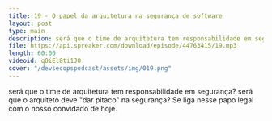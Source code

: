 ```yaml
---
title: 19 - O papel da arquitetura na segurança de software
layout: post
type: main
description: será que o time de arquitetura tem responsabilidade em segurança? será que o arquiteto deve "dar pitaco" na segurança? Se liga nesse papo legal com o nosso convidado de hoje.
file: https://api.spreaker.com/download/episode/44763415/19.mp3
length: 60:00
videoid: qOiEl8ti1J0
cover: "/devsecopspodcast/assets/img/019.png"
---
```


será que o time de arquitetura tem responsabilidade em segurança? será que o arquiteto deve "dar pitaco" na segurança? Se liga nesse papo legal com o nosso convidado de hoje.